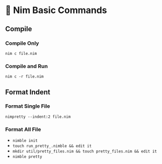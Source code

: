 # 👑 Nim Basic Commands

## Compile

### Compile Only

`nim c file.nim`

### Compile and Run

`nim c -r file.nim`

## Format Indent

### Format Single File

`nimpretty --indent:2 file.nim`

### Format All File

- `nimble init`
- `touch run_pretty_.nimble && edit it`
- `mkdir util/pretty_files.nim && touch pretty_files.nim && edit it`
- `nimble pretty`
